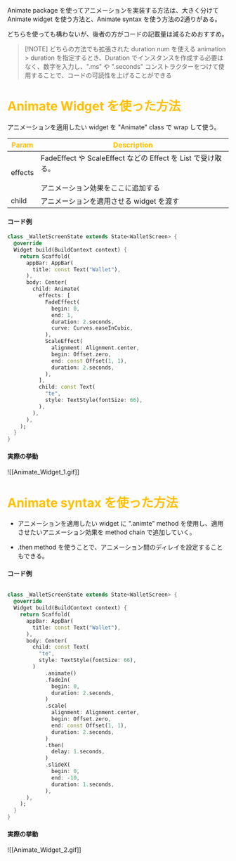 
Animate package を使ってアニメーションを実装する方法は、大きく分けてAnimate widget を使う方法と、Animate syntax を使う方法の2通りがある。

どちらを使っても構わないが、後者の方がコードの記載量は減るためおすすめ。


> [!NOTE] どちらの方法でも拡張された duration num を使える
> animation > duration を指定するとき、Duration でインスタンスを作成する必要はなく、数字を入力し、".ms" や ".seconds"  コンストラクターをつけて使用することで、コードの可読性を上げることができる


# <font color="#ffc000">Animate Widget を使った方法</font>

アニメーションを適用したい widget を "Animate" class で wrap して使う。

| <font color="#ffc000">Param</font> | <font color="#ffc000">Description</font>                                            |
| ---------------------------------- | ----------------------------------------------------------------------------------- |
| effects                            | FadeEffect や ScaleEffect などの Effect<dynamic> を List で受け取る。<br><br>アニメーション効果をここに追加する |
| child                              | アニメーションを適用させる widget を渡す                                                            |


#### コード例
```dart
class _WalletScreenState extends State<WalletScreen> {
  @override
  Widget build(BuildContext context) {
    return Scaffold(
      appBar: AppBar(
        title: const Text("Wallet"),
      ),
      body: Center(
        child: Animate(
          effects: [
            FadeEffect(
              begin: 0,
              end: 1,
              duration: 2.seconds,
              curve: Curves.easeInCubic,
            ),
            ScaleEffect(
              alignment: Alignment.center,
              begin: Offset.zero,
              end: const Offset(1, 1),
              duration: 2.seconds,
            ),
          ],
          child: const Text(
            "te",
            style: TextStyle(fontSize: 66),
          ),
        ),
      ),
    );
  }
}

```

#### 実際の挙動
![[Animate_Widget_1.gif]]
# <font color="#ffc000">Animate syntax を使った方法</font>

- アニメーションを適用したい widget に ".animte" method を使用し、適用させたいアニメーション効果を method chain で追加していく。

- .then method を使うことで、アニメーション間のディレイを設定することもできる。

#### コード例
```dart

class _WalletScreenState extends State<WalletScreen> {
  @override
  Widget build(BuildContext context) {
    return Scaffold(
      appBar: AppBar(
        title: const Text("Wallet"),
      ),
      body: Center(
        child: const Text(
          "te",
          style: TextStyle(fontSize: 66),
        )
            .animate()
            .fadeIn(
              begin: 0,
              duration: 2.seconds,
            )
            .scale(
              alignment: Alignment.center,
              begin: Offset.zero,
              end: const Offset(1, 1),
              duration: 2.seconds,
            )
            .then(
              delay: 1.seconds,
            )
            .slideX(
              begin: 0,
              end: -10,
              duration: 1.seconds,
            ),
      ),
    );
  }
}

```


#### 実際の挙動
![[Animate_Widget_2.gif]]